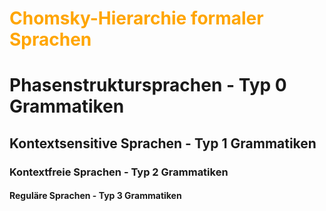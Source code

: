 # <font color = "orange">Chomsky-Hierarchie formaler Sprachen</font>
# Phasenstruktursprachen - Typ 0 Grammatiken
## Kontextsensitive Sprachen - Typ 1 Grammatiken
### Kontextfreie Sprachen - Typ 2 Grammatiken
#### Reguläre Sprachen - Typ 3 Grammatiken